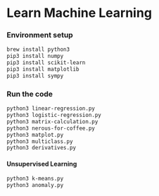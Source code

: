# Learn Machine Learning

### Environment setup

```sh
brew install python3
pip3 install numpy
pip3 install scikit-learn
pip3 install matplotlib
pip3 install sympy
```

### Run the code

```sh
python3 linear-regression.py
python3 logistic-regression.py
python3 matrix-calculation.py
python3 nerous-for-coffee.py
python3 matplot.py
python3 multiclass.py
python3 derivatives.py
```

#### Unsupervised Learning

```sh
python3 k-means.py
python3 anomaly.py
```
